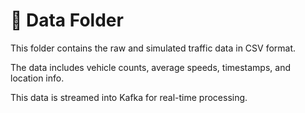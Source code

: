 # 📁 Data Folder

This folder contains the raw and simulated traffic data in CSV format.

The data includes vehicle counts, average speeds, timestamps, and location info.

This data is streamed into Kafka for real-time processing.
